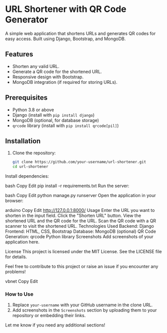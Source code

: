# URL Shortener with QR Code Generator

A simple web application that shortens URLs and generates QR codes for easy access. Built using Django, Bootstrap, and MongoDB.

## Features

- Shorten any valid URL.
- Generate a QR code for the shortened URL.
- Responsive design with Bootstrap.
- MongoDB integration (if required for storing URLs).

## Prerequisites

- Python 3.8 or above
- Django (install with `pip install django`)
- MongoDB (optional, for database storage)
- `qrcode` library (install with `pip install qrcode[pil]`)

## Installation

1. Clone the repository:
   ```bash
   git clone https://github.com/your-username/url-shortener.git
   cd url-shortener

Install dependencies:

bash
Copy
Edit
pip install -r requirements.txt
Run the server:

bash
Copy
Edit
python manage.py runserver
Open the application in your browser:

arduino
Copy
Edit
http://127.0.0.1:8000/
Usage
Enter the URL you want to shorten in the input field.
Click the "Shorten URL" button.
View the shortened URL and the QR code for the URL.
Scan the QR code with a QR scanner to visit the shortened URL.
Technologies Used
Backend: Django
Frontend: HTML, CSS, Bootstrap
Database: MongoDB (optional)
QR Code Generation: qrcode Python library
Screenshots
Add screenshots of your application here.

License
This project is licensed under the MIT License. See the LICENSE file for details.

Feel free to contribute to this project or raise an issue if you encounter any problems!

vbnet
Copy
Edit

### How to Use
1. Replace `your-username` with your GitHub username in the clone URL.
2. Add screenshots in the `Screenshots` section by uploading them to your repository or embedding their links.

Let me know if you need any additional sections!
